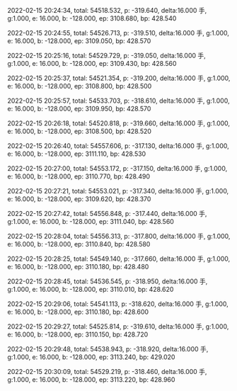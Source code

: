 2022-02-15 20:24:34, total: 54518.532, p: -319.640, delta:16.000 手, g:1.000, e: 16.000, b: -128.000, ep: 3108.680, bp: 428.540

2022-02-15 20:24:55, total: 54526.713, p: -319.510, delta:16.000 手, g:1.000, e: 16.000, b: -128.000, ep: 3109.050, bp: 428.570

2022-02-15 20:25:16, total: 54529.729, p: -319.050, delta:16.000 手, g:1.000, e: 16.000, b: -128.000, ep: 3109.430, bp: 428.560

2022-02-15 20:25:37, total: 54521.354, p: -319.200, delta:16.000 手, g:1.000, e: 16.000, b: -128.000, ep: 3108.800, bp: 428.500

2022-02-15 20:25:57, total: 54533.703, p: -318.610, delta:16.000 手, g:1.000, e: 16.000, b: -128.000, ep: 3109.950, bp: 428.570

2022-02-15 20:26:18, total: 54520.818, p: -319.660, delta:16.000 手, g:1.000, e: 16.000, b: -128.000, ep: 3108.500, bp: 428.520

2022-02-15 20:26:40, total: 54557.606, p: -317.130, delta:16.000 手, g:1.000, e: 16.000, b: -128.000, ep: 3111.110, bp: 428.530

2022-02-15 20:27:00, total: 54553.172, p: -317.150, delta:16.000 手, g:1.000, e: 16.000, b: -128.000, ep: 3110.770, bp: 428.490

2022-02-15 20:27:21, total: 54553.021, p: -317.340, delta:16.000 手, g:1.000, e: 16.000, b: -128.000, ep: 3109.620, bp: 428.370

2022-02-15 20:27:42, total: 54556.848, p: -317.440, delta:16.000 手, g:1.000, e: 16.000, b: -128.000, ep: 3111.040, bp: 428.560

2022-02-15 20:28:04, total: 54556.313, p: -317.800, delta:16.000 手, g:1.000, e: 16.000, b: -128.000, ep: 3110.840, bp: 428.580

2022-02-15 20:28:25, total: 54549.140, p: -317.660, delta:16.000 手, g:1.000, e: 16.000, b: -128.000, ep: 3110.180, bp: 428.480

2022-02-15 20:28:45, total: 54536.545, p: -318.950, delta:16.000 手, g:1.000, e: 16.000, b: -128.000, ep: 3110.010, bp: 428.620

2022-02-15 20:29:06, total: 54541.113, p: -318.620, delta:16.000 手, g:1.000, e: 16.000, b: -128.000, ep: 3110.180, bp: 428.600

2022-02-15 20:29:27, total: 54525.814, p: -319.610, delta:16.000 手, g:1.000, e: 16.000, b: -128.000, ep: 3110.150, bp: 428.720

2022-02-15 20:29:48, total: 54538.943, p: -318.920, delta:16.000 手, g:1.000, e: 16.000, b: -128.000, ep: 3113.240, bp: 429.020

2022-02-15 20:30:09, total: 54529.219, p: -318.460, delta:16.000 手, g:1.000, e: 16.000, b: -128.000, ep: 3113.220, bp: 428.960